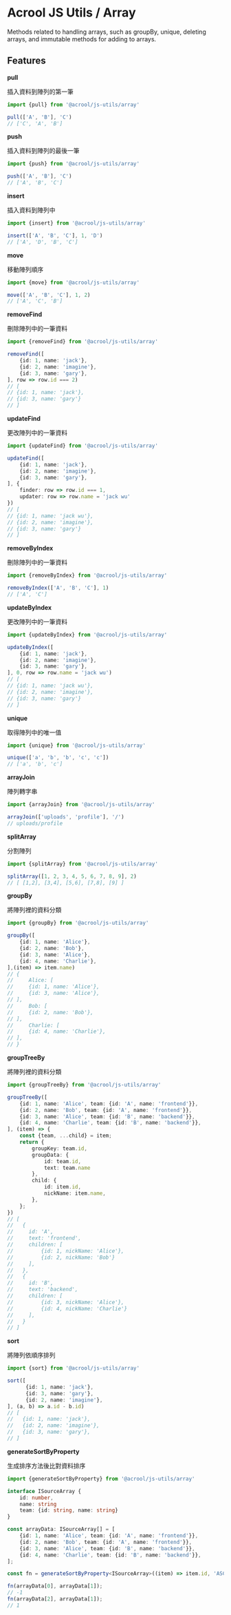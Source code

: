# Acrool JS Utils / Array

<p>
    Methods related to handling arrays, such as groupBy, unique, deleting arrays, and immutable methods for adding to arrays.
</p>



## Features

**pull**

插入資料到陣列的第一筆

```ts
import {pull} from '@acrool/js-utils/array'

pull(['A', 'B'], 'C')
// ['C', 'A', 'B']
```

**push**

插入資料到陣列的最後一筆

```ts
import {push} from '@acrool/js-utils/array'

push(['A', 'B'], 'C')
// ['A', 'B', 'C']
```

**insert**

插入資料到陣列中

```ts
import {insert} from '@acrool/js-utils/array'

insert(['A', 'B', 'C'], 1, 'D')
// ['A', 'D', 'B', 'C']
```

**move**

移動陣列順序

```ts
import {move} from '@acrool/js-utils/array'

move(['A', 'B', 'C'], 1, 2)
// ['A', 'C', 'B']
```

**removeFind**

刪除陣列中的一筆資料

```ts
import {removeFind} from '@acrool/js-utils/array'

removeFind([
    {id: 1, name: 'jack'}, 
    {id: 2, name: 'imagine'},
    {id: 3, name: 'gary'},
], row => row.id === 2)
// [
// {id: 1, name: 'jack'}, 
// {id: 3, name: 'gary'}
// ]
```

**updateFind**

更改陣列中的一筆資料

```ts
import {updateFind} from '@acrool/js-utils/array'

updateFind([
    {id: 1, name: 'jack'},
    {id: 2, name: 'imagine'},
    {id: 3, name: 'gary'}, 
], { 
    finder: row => row.id === 1,
    updater: row => row.name = 'jack wu'
})
// [ 
// {id: 1, name: 'jack wu'}, 
// {id: 2, name: 'imagine'}, 
// {id: 3, name: 'gary'} 
// ]
```

**removeByIndex**

刪除陣列中的一筆資料

```ts
import {removeByIndex} from '@acrool/js-utils/array'

removeByIndex(['A', 'B', 'C'], 1)
// ['A', 'C']
```

**updateByIndex**

更改陣列中的一筆資料

```ts
import {updateByIndex} from '@acrool/js-utils/array'

updateByIndex([
    {id: 1, name: 'jack'},
    {id: 2, name: 'imagine'},
    {id: 3, name: 'gary'},
], 0, row => row.name = 'jack wu')
// [ 
// {id: 1, name: 'jack wu'}, 
// {id: 2, name: 'imagine'}, 
// {id: 3, name: 'gary'} 
// ]
```

**unique**

取得陣列中的唯一值

```ts
import {unique} from '@acrool/js-utils/array'

unique(['a', 'b', 'b', 'c', 'c'])
// ['a', 'b', 'c']
```

**arrayJoin**

陣列轉字串

```ts
import {arrayJoin} from '@acrool/js-utils/array'

arrayJoin(['uploads', 'profile'], '/')
// uploads/profile
```

**splitArray**

分割陣列

```ts
import {splitArray} from '@acrool/js-utils/array'

splitArray([1, 2, 3, 4, 5, 6, 7, 8, 9], 2)
// [ [1,2], [3,4], [5,6], [7,8], [9] ]
```

**groupBy**

將陣列裡的資料分類

```ts
import {groupBy} from '@acrool/js-utils/array'

groupBy([
    {id: 1, name: 'Alice'},
    {id: 2, name: 'Bob'},
    {id: 3, name: 'Alice'},
    {id: 4, name: 'Charlie'},
],(item) => item.name)
// {
//     Alice: [
//     {id: 1, name: 'Alice'},
//     {id: 3, name: 'Alice'},
// ],
//     Bob: [
//     {id: 2, name: 'Bob'},
// ],
//     Charlie: [
//     {id: 4, name: 'Charlie'},
// ],
// }
```

**groupTreeBy**

將陣列裡的資料分類

```ts
import {groupTreeBy} from '@acrool/js-utils/array'

groupTreeBy([
    {id: 1, name: 'Alice', team: {id: 'A', name: 'frontend'}},
    {id: 2, name: 'Bob', team: {id: 'A', name: 'frontend'}},
    {id: 3, name: 'Alice', team: {id: 'B', name: 'backend'}},
    {id: 4, name: 'Charlie', team: {id: 'B', name: 'backend'}},
], (item) => {
    const {team, ...child} = item;
    return {
        groupKey: team.id,
        groupData: {
            id: team.id,
            text: team.name
        },
        child: {
            id: item.id,
            nickName: item.name,
        },
    };
})
// [
//   {
//     id: 'A',
//     text: 'frontend',
//     children: [
//         {id: 1, nickName: 'Alice'},
//         {id: 2, nickName: 'Bob'}
//     ],
//   },
//   {
//     id: 'B',
//     text: 'backend',
//     children: [
//         {id: 3, nickName: 'Alice'},
//         {id: 4, nickName: 'Charlie'}
//     ],
//   }
// ]
```

**sort**

將陣列依順序排列

```ts
import {sort} from '@acrool/js-utils/array'

sort([
      {id: 1, name: 'jack'},
      {id: 3, name: 'gary'},
      {id: 2, name: 'imagine'},
], (a, b) => a.id - b.id)
// [
//   {id: 1, name: 'jack'},
//   {id: 2, name: 'imagine'},
//   {id: 3, name: 'gary'},
// ]
```

**generateSortByProperty**

生成排序方法後比對資料排序

```ts
import {generateSortByProperty} from '@acrool/js-utils/array'

interface ISourceArray {
    id: number,
    name: string
    team: {id: string, name: string}
}

const arrayData: ISourceArray[] = [
    {id: 1, name: 'Alice', team: {id: 'A', name: 'frontend'}},
    {id: 2, name: 'Bob', team: {id: 'A', name: 'frontend'}},
    {id: 3, name: 'Alice', team: {id: 'B', name: 'backend'}},
    {id: 4, name: 'Charlie', team: {id: 'B', name: 'backend'}},
];

const fn = generateSortByProperty<ISourceArray>((item) => item.id, 'ASC');

fn(arrayData[0], arrayData[1]);
// -1
fn(arrayData[2], arrayData[1]);
// 1
```